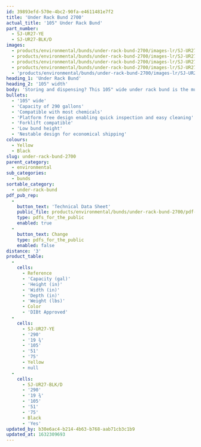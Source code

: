 ```yaml
---
id: 39893efd-570e-4bc2-90fa-e4611481e7f2
title: 'Under Rack Bund 2700'
actual_title: '105" Under Rack Bund'
part_number:
  - SJ-UR27-YE
  - SJ-UR27-BLK/D
images:
  - products/environmental/bunds/under-rack-bund-2700/images-lr/SJ-UR27-YE_03.jpg
  - products/environmental/bunds/under-rack-bund-2700/images-lr/SJ-UR27-YE_02.jpg
  - products/environmental/bunds/under-rack-bund-2700/images-lr/SJ-UR27-BK.D_01.jpg
  - products/environmental/bunds/under-rack-bund-2700/images-lr/SJ-UR27-YE_04.jpg
  - 'products/environmental/bunds/under-rack-bund-2700/images-lr/SJ-UR27-BK,D_02.jpg'
heading_1: 'Under Rack Bund'
heading_2: '105" width'
body: 'Storing and dispensing? This 105" wide under rack bund is the must have secondary spill containment device for use when liquids or hazardous chemicals are stored on racking.'
bullets:
  - '105" wide'
  - 'Capacity of 290 gallons'
  - 'Compatible with most chemicals'
  - 'Platform free design enabling quick inspection and easy cleaning'
  - 'Forklift compatible'
  - 'Low bund height'
  - 'Nestable design for economical shipping'
colours:
  - Yellow
  - Black
slug: under-rack-bund-2700
parent_category:
  - environmental
sub_categories:
  - bunds
sortable_category:
  - under-rack-bund
pdf_pub_rep:
  -
    button_text: 'Technical Data Sheet'
    public_file: products/environmental/bunds/under-rack-bund-2700/pdf-lr/EV-URB-2700mm-TD_US.pdf
    type: pdfs_for_the_public
    enabled: true
  -
    button_text: Change
    type: pdfs_for_the_public
    enabled: false
distance: '3'
product_table:
  -
    cells:
      - Reference
      - 'Capacity (gal)'
      - 'Height (in)'
      - 'Width (in)'
      - 'Depth (in)'
      - 'Weight (lbs)'
      - Color
      - 'DIBt Approved'
  -
    cells:
      - SJ-UR27-YE
      - '290'
      - '19 ¾'
      - '105'
      - '51'
      - '75'
      - Yellow
      - null
  -
    cells:
      - SJ-UR27-BLK/D
      - '290'
      - '19 ¾'
      - '105'
      - '51'
      - '75'
      - Black
      - 'Yes'
updated_by: b30e6ac4-b214-4b63-b768-aab71cb3c1b9
updated_at: 1632309693
---
```

